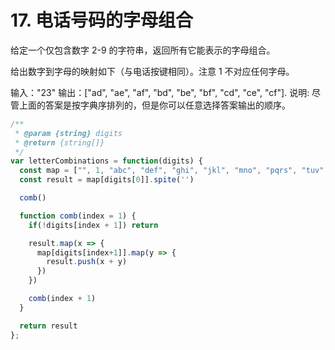 # 17. 电话号码的字母组合

给定一个仅包含数字 2-9 的字符串，返回所有它能表示的字母组合。

给出数字到字母的映射如下（与电话按键相同）。注意 1 不对应任何字母。


输入："23"
输出：["ad", "ae", "af", "bd", "be", "bf", "cd", "ce", "cf"].
说明:
尽管上面的答案是按字典序排列的，但是你可以任意选择答案输出的顺序。

```js
/**
 * @param {string} digits
 * @return {string[]}
 */
var letterCombinations = function(digits) {
  const map = ["", 1, "abc", "def", "ghi", "jkl", "mno", "pqrs", "tuv", "wxyz"]
  const result = map[digits[0]].spite('')

  comb()

  function comb(index = 1) {
    if(!digits[index + 1]) return

    result.map(x => {
      map[digits[index+1]].map(y => {
        result.push(x + y)
      })
    })

    comb(index + 1)
  }

  return result
};
```
